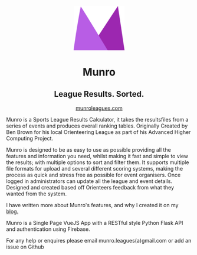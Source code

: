 <div align="center">
<img height="120px" src="./frontend/src/assets/images/MunroLogo.png" />

# Munro

## League Results. Sorted.

[munroleagues.com](https://munroleagues.com)

</div>

Munro is a Sports League Results Calculator, it takes the resultsfiles from a series of events and produces overall ranking tables. Originally Created by Ben Brown for his local Orienteering League as part of his Advanced Higher Computing Project.

Munro is designed to be as easy to use as possible providing all the features and information you need, whilst making it fast and simple to view the results; with multiple options to sort and filter them. It supports multiple file formats for upload and several different scoring systems, making the process as quick and stress free as possible for event organisers. Once logged in administrators can update all the league and event details. Designed and created based off Orienteers feedback from what they wanted from the system.

I have written more about Munro's features, and why I created it on my [blog.](https://benbrown.dev/posts/introducing-munro-leagues.html)

Munro is a Single Page VueJS App with a RESTful style Python Flask API and authentication using Firebase.

For any help or enquires please email munro.leagues(a)gmail.com or add an issue on Github
